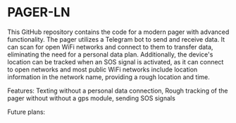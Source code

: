 # PAGER-LN
This GitHub repository contains the code for a modern pager with advanced functionality. The pager utilizes a Telegram bot to send and receive data. It can scan for open WiFi networks and connect to them to transfer data, eliminating the need for a personal data plan. Additionally, the device's location can be tracked when an SOS signal is activated, as it can connect to open networks and most public WiFi networks include location information in the network name, providing a rough location and time.

Features:
Texting without a personal data connection,
Rough tracking of the pager without without a gps module,
sending SOS signals


Future plans:
